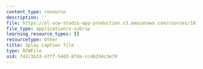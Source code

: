 ```yaml
---
content_type: resource
description: ''
file: https://ol-ocw-studio-app-production.s3.amazonaws.com/courses/18-01sc-single-variable-calculus-fall-2010/f42c1b3347ff54d387dacc46294c3e79_pWXh5t-37Qg.vtt
file_type: application/x-subrip
learning_resource_types: []
resourcetype: Other
title: 3play caption file
type: OCWFile
uid: f42c1b33-47ff-54d3-87da-cc46294c3e79
---
```

